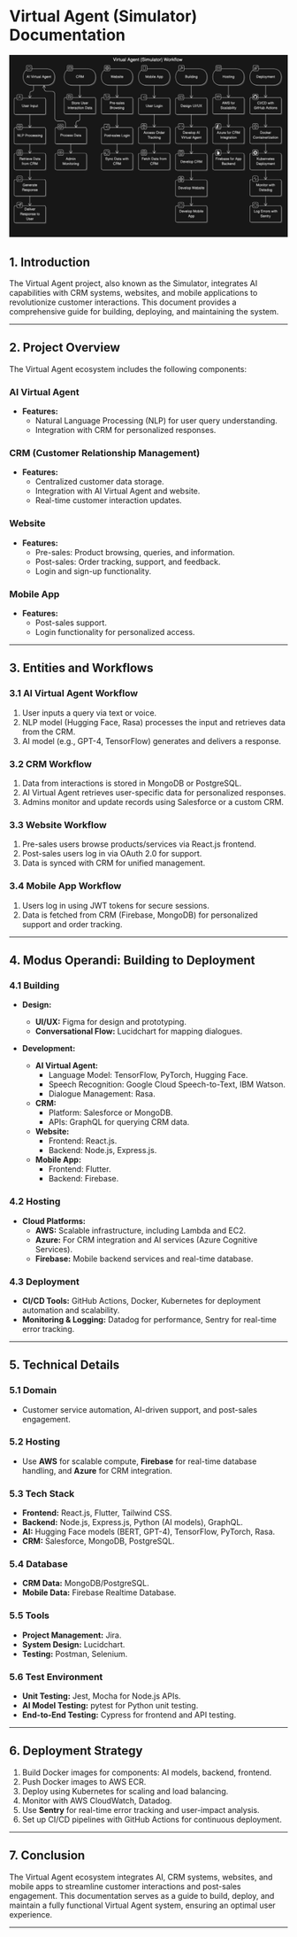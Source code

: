 # Virtual Agent (Simulator) Documentation

![Workflow of CRM Integration](./Workflow.jpeg)

## 1. Introduction
The Virtual Agent project, also known as the Simulator, integrates AI capabilities with CRM systems, websites, and mobile applications to revolutionize customer interactions. This document provides a comprehensive guide for building, deploying, and maintaining the system.

---

## 2. Project Overview
The Virtual Agent ecosystem includes the following components:

### **AI Virtual Agent**
- **Features:**
  - Natural Language Processing (NLP) for user query understanding.
  - Integration with CRM for personalized responses.

### **CRM (Customer Relationship Management)**
- **Features:**
  - Centralized customer data storage.
  - Integration with AI Virtual Agent and website.
  - Real-time customer interaction updates.

### **Website**
- **Features:**
  - Pre-sales: Product browsing, queries, and information.
  - Post-sales: Order tracking, support, and feedback.
  - Login and sign-up functionality.

### **Mobile App**
- **Features:**
  - Post-sales support.
  - Login functionality for personalized access.

---

## 3. Entities and Workflows

### **3.1 AI Virtual Agent Workflow**
1. User inputs a query via text or voice.
2. NLP model (Hugging Face, Rasa) processes the input and retrieves data from the CRM.
3. AI model (e.g., GPT-4, TensorFlow) generates and delivers a response.

### **3.2 CRM Workflow**
1. Data from interactions is stored in MongoDB or PostgreSQL.
2. AI Virtual Agent retrieves user-specific data for personalized responses.
3. Admins monitor and update records using Salesforce or a custom CRM.

### **3.3 Website Workflow**
1. Pre-sales users browse products/services via React.js frontend.
2. Post-sales users log in via OAuth 2.0 for support.
3. Data is synced with CRM for unified management.

### **3.4 Mobile App Workflow**
1. Users log in using JWT tokens for secure sessions.
2. Data is fetched from CRM (Firebase, MongoDB) for personalized support and order tracking.

---

## 4. Modus Operandi: Building to Deployment

### **4.1 Building**
- **Design:**
  - **UI/UX:** Figma for design and prototyping.
  - **Conversational Flow:** Lucidchart for mapping dialogues.
  
- **Development:**
  - **AI Virtual Agent:** 
    - Language Model: TensorFlow, PyTorch, Hugging Face.
    - Speech Recognition: Google Cloud Speech-to-Text, IBM Watson.
    - Dialogue Management: Rasa.
  - **CRM:** 
    - Platform: Salesforce or MongoDB.
    - APIs: GraphQL for querying CRM data.
  - **Website:** 
    - Frontend: React.js.
    - Backend: Node.js, Express.js.
  - **Mobile App:** 
    - Frontend: Flutter.
    - Backend: Firebase.

### **4.2 Hosting**
- **Cloud Platforms:**
  - **AWS:** Scalable infrastructure, including Lambda and EC2.
  - **Azure:** For CRM integration and AI services (Azure Cognitive Services).
  - **Firebase:** Mobile backend services and real-time database.

### **4.3 Deployment**
- **CI/CD Tools:** GitHub Actions, Docker, Kubernetes for deployment automation and scalability.
- **Monitoring & Logging:** Datadog for performance, Sentry for real-time error tracking.

---

## 5. Technical Details

### **5.1 Domain**
- Customer service automation, AI-driven support, and post-sales engagement.

### **5.2 Hosting**
- Use **AWS** for scalable compute, **Firebase** for real-time database handling, and **Azure** for CRM integration.

### **5.3 Tech Stack**
- **Frontend:** React.js, Flutter, Tailwind CSS.
- **Backend:** Node.js, Express.js, Python (AI models), GraphQL.
- **AI:** Hugging Face models (BERT, GPT-4), TensorFlow, PyTorch, Rasa.
- **CRM:** Salesforce, MongoDB, PostgreSQL.
  
### **5.4 Database**
- **CRM Data:** MongoDB/PostgreSQL.
- **Mobile Data:** Firebase Realtime Database.

### **5.5 Tools**
- **Project Management:** Jira.
- **System Design:** Lucidchart.
- **Testing:** Postman, Selenium.
  
### **5.6 Test Environment**
- **Unit Testing:** Jest, Mocha for Node.js APIs.
- **AI Model Testing:** pytest for Python unit testing.
- **End-to-End Testing:** Cypress for frontend and API testing.

---

## 6. Deployment Strategy
1. Build Docker images for components: AI models, backend, frontend.
2. Push Docker images to AWS ECR.
3. Deploy using Kubernetes for scaling and load balancing.
4. Monitor with AWS CloudWatch, Datadog.
5. Use **Sentry** for real-time error tracking and user-impact analysis.
6. Set up CI/CD pipelines with GitHub Actions for continuous deployment.

---

## 7. Conclusion
The Virtual Agent ecosystem integrates AI, CRM systems, websites, and mobile apps to streamline customer interactions and post-sales engagement. This documentation serves as a guide to build, deploy, and maintain a fully functional Virtual Agent system, ensuring an optimal user experience.

---

